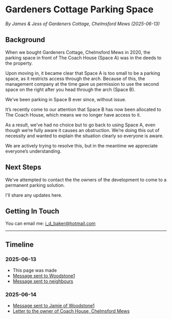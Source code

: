 # Gardeners Cottage Parking Space

_By James & Jess of Gardeners Cottage, Chelmsford Mews (2025-06-13)_

## Background

When we bought Gardeners Cottage, Chelmsford Mews in 2020, the parking space in front of The Coach House (Space A) was in the deeds to the property.

Upon moving in, it became clear that Space A is too small to be a parking space, as it restricts access through the arch. Because of this, the management company at the time gave us permission to use the second space on the right after you head through the arch (Space B).

We’ve been parking in Space B ever since, without issue.

It’s recently come to our attention that Space B has now been allocated to The Coach House, which means we no longer have access to it.

As a result, we’ve had no choice but to go back to using Space A, even though we’re fully aware it causes an obstruction. We’re doing this out of necessity and wanted to explain the situation clearly so everyone is aware.

We are actively trying to resolve this, but in the meantime we appreciate everyone’s understanding.

## Next Steps

We've attempted to contact the the owners of the development to come to a permanent parking solution.

I'll share any updates here. 

## Getting In Touch

You can email me: [j\_d\_baker@hotmail.com](mailto:j_d_baker@hotmail.com?subject=Gardeners%20Cottage%20Parking%20Space)

---

## Timeline

### 2025-06-13

- This page was made
- [Message sent to Woodstone1](/communications/2025-06-13-woodstone1-contact-us.md)
- [Message sent to neighbours](/communications/2025-06-13-message-to-neighbours.md)

### 2025-06-14

- [Message sent to Jamie of Woodstone1](/communications/2025-06-14-message-to-jamie-woodstone1.md)
- [Letter to the owner of Coach House, Chelmsford Mews](/communications/2025-06-14-letter-to-coach-house.md)
